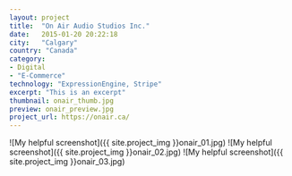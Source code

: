 ```yaml
---
layout: project
title:  "On Air Audio Studios Inc."
date:   2015-01-20 20:22:18
city:   "Calgary"
country: "Canada"
category:
- Digital
- "E-Commerce"
technology: "ExpressionEngine, Stripe"
excerpt: "This is an excerpt"
thumbnail: onair_thumb.jpg
preview: onair_preview.jpg
project_url: https://onair.ca/
---
```


![My helpful screenshot]({{ site.project_img }}onair_01.jpg)
![My helpful screenshot]({{ site.project_img }}onair_02.jpg)
![My helpful screenshot]({{ site.project_img }}onair_03.jpg)
